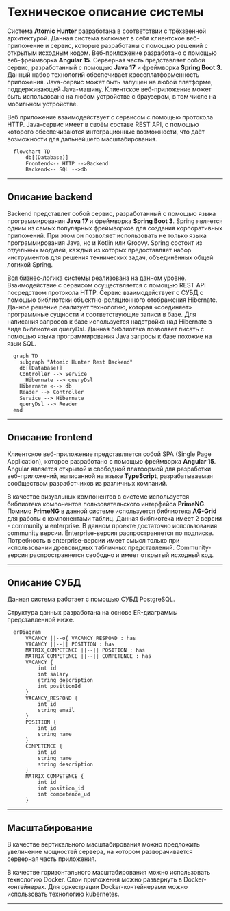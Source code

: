 
# Техническое описание системы

Система **Atomic Hunter** разработана в соответствии с трёхзвенной архитектурой. Данная система включает в себя клиентское веб-приложение и сервис, которые разработаны с помощью решений с открытым исходным кодом. Веб-приложение разработано c помощью веб-фреймворка **Angular 15**. Серверная часть представляет собой сервис, разработанный с помощью **Java 17** и фреймворка **Spring Boot 3**. Данный набор технологий обеспечивает кроссплатформенность приложения. Java-сервис может быть запущен на любой платформе, поддерживающей Java-машину. Клиентское веб-приложение может быть использовано на любом устройстве с браузером, в том числе на мобильном устройстве.

Веб приложение взаимодействует с сервисом с помощью протокола HTTP. Java-сервис имеет в своём составе REST API, с помощью которого обеспечиваются интеграционные возможности, что даёт возможности для дальнейшего масштабирования. 

```mermaid
  flowchart TD
      db[(Database)]
      Frontend<-- HTTP -->Backend
      Backend<-- SQL -->db
```

---

## Описание backend 
Backend представлет собой сервис, разработанный с помощью языка программирования **Java 17** и фреймворка **Spring Boot 3**. Spring является одним из самых популярных фреймворков для создания корпоративных приложений. При этом он позволяет использовать не только языка программирования Java, но и Kotlin или Groovy. Spring состоит из отдельных модулей, каждый из которых предоставляет набор инструментов для решения технических задач, объединённых общей логикой Spring.


Вся бизнес-логика системы реализована на данном уровне. Взаимодействие с сервисом осуществляется с помощью REST API посредством протокола HTTP. Сервис взаимодействует с СУБД с помощью библиотеки объектно-реляционного отображения Hibernate. Данное решение реализует технологию, которая «соединяет» программные сущности и соответствующие записи в базе. Для написания запросов к базе используется надстройка над Hibernate в виде библиотеки queryDsl. Данная библиотека позволяет писать с помощью языка программирования Java запросы к базе похожие на язык SQL.

```mermaid
  graph TD
    subgraph "Atomic Hunter Rest Backend"
    db[(Database)]
    Controller --> Service
      Hibernate --> queryDsl
    Hibernate <--> db
    Reader --> Controller
    Service --> Hibernate
    queryDsl --> Reader
  end
```

---
## Описание frontend
Клиентское веб-приложение представляется собой SPA (Single Page Application), которое разработано с помощью фреймворка **Angular 15**. Angular является открытой и свободной платформой для разработки веб-приложений, написанной на языке **TypeScript**, разрабатываемая сообществом разработчиков из различных компаний. 


В качестве визуальных компонентов в системе используется библиотека компонентов пользовательского интерфейса **PrimeNG**. Помимо **PrimeNG** в данной системе используется библиотека **AG-Grid** для работы с компонентами таблиц. Данная библиотека имеет 2 версии - community и enterprise. В данном проекте достаточно использования community версии. Enterprise-версия распространяется по подписке. Потребность в enterprise-версии имеет смысл только при использовании древовидных табличных представлений. Community-версия распространяется свободно и имеет открытый исходный код.

---
## Описание СУБД

Данная система работает с помощью СУБД PostgreSQL.


Структура данных разработана на основе ER-диаграммы представленной ниже.
```mermaid
  erDiagram
      VACANCY ||--o{ VACANCY_RESPOND : has
      VACANCY ||--|| POSITION : has
      MATRIX_COMPETENCE ||--|| POSITION : has
      MATRIX_COMPETENCE ||--|| COMPETENCE : has
      VACANCY {
          int id
          int salary
          string description
          int positionId
      }
      VACANCY_RESPOND {
          int id
          string email
      }
      POSITION {
          int id
          string name
      }
      COMPETENCE {
          int id
          string name
          string description
      }
      MATRIX_COMPETENCE {
          int id
          int position_id
          int competence_ud
      }
```

---
## Масштабирование

В качестве вертикального масштабирования можно предложить увеличение мощностей сервера, на котором разворачивается серверная часть приложения.

В качестве горизонтального масштабирования можно использовать технологию Docker. Слои приложения можно развернуть в Docker-контейнерах. Для оркестрации Docker-контейнерами можно использовать технологию kubernetes. 

---